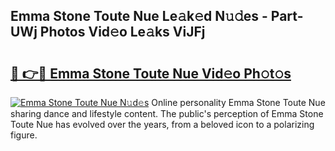 ## Emma Stone Toute Nue Le𝚊k𝚎d N𝚞𝚍es - Part-UWj Photos Vid𝚎o Le𝚊ks ViJFj

# <h2><a href="http://fb7w6cc.evod.top/?m=Emma+Stone+Toute+Nue">🔗 👉🔴 Emma Stone Toute Nue Vid𝚎o Ph𝚘t𝚘s</a></h2>

[![Emma Stone Toute Nue N𝚞d𝚎s](https://i.imgur.com/8V9OHl7.gif)](http://fb7w6cc.evod.top/?m=Emma+Stone+Toute+Nue)
Online personality Emma Stone Toute Nue sharing dance and lifestyle content. The public's perception of Emma Stone Toute Nue has evolved over the years, from a beloved icon to a polarizing figure. 
